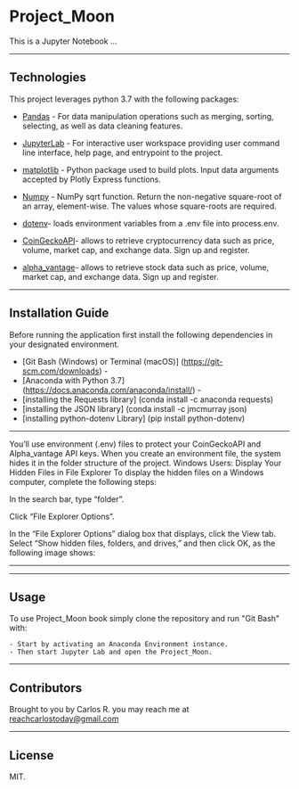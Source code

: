 # Project_Moon
This is a Jupyter Notebook ...

---


## Technologies

This project leverages python 3.7 with the following packages:

* [Pandas](https://pandas.pydata.org/docs/user_guide/visualization.html) - For data manipulation operations such as merging, sorting, selecting, as well as data cleaning features.

* [JupyterLab](http://jupyterlab.io/) -  For interactive user workspace providing user command line interface, help page, and entrypoint to the project.

* [matplotlib](https://plotly.com/python/px-arguments/) - Python package used to build plots. Input data arguments accepted by Plotly Express functions.

* [Numpy](https://numpy.org/doc/stable/reference/generated/numpy.sqrt.html) - NumPy sqrt function. Return the non-negative square-root of an array, element-wise. The values whose square-roots are required.

* [dotenv](https://www.npmjs.com/package/dotenv)- loads environment variables from a .env file into process.env.

* [CoinGeckoAPI](https://www.coingecko.com/)- allows to retrieve cryptocurrency data such as price, volume, market cap, and exchange data. Sign up and register.

* [alpha_vantage](https://www.alphavantage.co/)- allows to retrieve stock data such as price, volume, market cap, and exchange data. Sign up and register.
---

## Installation Guide

Before running the application first install the following dependencies in your designated environment.


* [Git Bash (Windows) or Terminal (macOS)] (https://git-scm.com/downloads) -  
* [Anaconda with Python 3.7] (https://docs.anaconda.com/anaconda/install/) - 
* [installing the Requests library] (conda install -c anaconda requests)
* [installing the JSON library] (conda install -c jmcmurray json)
* [installing python-dotenv Library] (pip install python-dotenv)


--- 

You’ll use environment (.env) files to protect your CoinGeckoAPI and Alpha_vantage API keys. When you create an environment file, the system hides it in the folder structure of the project. 
Windows Users: Display Your Hidden Files in File Explorer
To display the hidden files on a Windows computer, complete the following steps:

In the search bar, type “folder”.

Click “File Explorer Options”.

In the “File Explorer Options” dialog box that displays, click the View tab. Select “Show hidden files, folders, and drives,” and then click OK, as the following image shows:

---



---

## Usage

To use Project_Moon book simply clone the repository and run "Git Bash" with:

```
- Start by activating an Anaconda Environment instance.
- Then start Jupyter Lab and open the Project_Moon.

```
---

## Contributors

Brought to you by Carlos R. you may reach me at reachcarlostoday@gmail.com

---

## License

MIT.